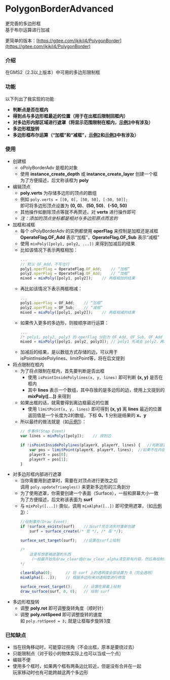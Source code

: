 # PolygonBorderAdvanced

更完善的多边形框  
基于布尔运算进行加减  

更简单的版本：[https://gitee.com/jkjkil4/PolygonBorder](https://gitee.com/jkjkil4/PolygonBorder)

### 介绍
在GMS2（2.3以上版本）中可用的多边形限制框

### 功能
以下列出了我实现的功能
- **判断点是否在框内**
- **得到点与多边形框最近的位置（用于在出框后限制回框内）**
- **对多边形内部区域进行遮罩（将显示范围限制在框内，[示例3](objects/oDemo3)中有涉及）**
- **多边形框旋转**
- **多边形框布尔运算（“加框”和“减框”，[示例2](objects/oDemo2)和[示例3](objects/oDemo3)中有涉及）**

### 使用
- 创建框
    - oPolyBorderAdv 是框的对象
    - 使用 **instance_create_depth** 或 **instance_create_layer** 创建一个框  
    为了方便描述，后文称该框为 **poly**
- 编辑顶点
    - **poly.verts** 为存储多边形的顶点的数组
    - 例如 `poly.verts = [[0, 0], [50, 50], [-50, 50]];`  
    即可将多边形顶点设置为 **(0, 0)**、**(50, 50)**、**(-50, 50)**
    - 其他操作如删除顶点等就不再赘述，对 **verts** 进行操作即可
    - *注：添加的顶点坐标都是相对与多边形原点而言的*
- 加框和减框
    - 每个 oPolyBorderAdv 的实例都使用 **operFlag** 来控制是加框还是减框  
    **OperateFlag.OF_Add** 表示“加框”，**OperateFlag.OF_Sub** 表示“减框”
    - 使用 `mixPoly([poly1, poly2, ...])` 来得到加减后的结果
    - 比如该情况下表示两框相加：
        ```javascript
        ...
        // 默认 OF_Add，不写也行
        poly1.operFlag = OperateFlag.OF_Add;    // “加框”
        poly2.operFlag = OperateFlag.OF_Add;    // “加框”
        mixed = mixPoly([poly1, poly2]);    // 两框相加的结果
        ```
    - 再比如该情况下表示两框相减：
        ```javascript
        ...
        poly1.operFlag = OF_Add;    // “加框”
        poly2.operFlag = OF_Sub;    // “减框”
        mixed = mixPoly([poly1, poly2]);    // 两框相减的结果
        ```
    - 如果传入更多的多边形，则按顺序进行运算：
        ```javascript
        ...
        /* poly1, poly2, poly3 的 operFlag 分别为 OF_Add, OF_Sub, OF_Add */
        mixed = mixPoly([poly1, poly2, poly3]); // poly1 先减去 poly2，再加上 poly3
        ```
    - 加减后的结果，是以数组方式存储的边，可以用于 isPointInsidePolylines、limitPoint等，将在后文提到
- 将点限制在框内
    - 为了将点限制在框内，首先要判断是否出框 
        - 使用 `isPointInsidePolylines(x, y, lines)` 即可判断 **(x, y)** 是否在框内
        - 其中 **lines** 表示一个数组，其中存放的是多边形的边，使用上文提到的 **mixPoly(\[...\])** 来得到  
    - 如果出框的话，就需要得到离边框最近的位置
        - 使用 `limitPoint(x, y, lines)` 即可得到 **(x, y)** 离 **lines** 最近的位置  
        返回值是一个长度为2的数组，下标 **0、1** 分别是结果的 **x、y** 
    - 所以最终的做法就是（如[示例1](objects/oDemo1)）：
        ```javascript
        // 步事件(Step Event)
        var lines = mixPoly([poly]);    // 得到边

        if !isPointInsidePolylines(playerX, playerY, lines) {   //判断是否在内部
            var pos = limitPoint(playerX, playerY, lines);  //如果不在内部则得到限制结果
            playerX = pos[0];
            playerY = pos[1];
        }
        ```
- 对多边形框内部进行遮罩
    - 当你需要用到遮罩时，需要在对顶点进行更改之后  
    调用 `poly.updateTriangles()` 来更新多边形的三角剖分
    - 为了使用遮罩，你需要创建一个表面（Surface），一般和屏幕大小一致  
    为了方便描述，后文称该表面为 **surf**
    - 与 `mixPoly([...])` 类似，调用 `mixAlpha([..])` 即可使用遮罩，（如[示例3](objects/oDemo3)）：
        ```javascript
        //绘制事件(Draw Event)
        if !surface_exists(surf)    //当surf凭空消失时重新创建
            surf = surface_create(/* 宽 */, /* 高 */);
        
        surface_set_target(surf);   //设置在surf上绘制
        
        /* 
            这里写想要被遮罩的东西 
            （一般最开始先draw_clear或draw_clear_alpha清空原有内容，然后再绘制东西）
        */

        clearAlpha(0);      // 将 surf 上的透明度全部设置为 0（完全透明）
        mixAlpha([...]);    // 根据多边形来对透明度进行修改

        surface_reset_target();     // 设置在屏幕上绘制
        draw_surface(surf, 0, 0);   // 绘制 surf
        ```
- 多边形框旋转
    - 调整 **poly.rot** 即可调整旋转角度（顺时针）
    - 调整 **poly.rotSpeed** 即可调整旋转的速度  
    如 `poly.rotSpeed = 3;` 就是让框每步旋转3度

### 已知缺点
- 当在拐角移动时，可能穿过拐角（不会出框，原本是要绕过去）
- 只能限制点（对于较小的物体实际上也可以当成一个点）
- 编辑不便
- 使用多个框时，如果两个框有两条边比较近，但是没有合并在一起  
玩家移动时也有可能跨越这两个多边形

